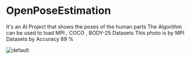 # OpenPoseEstimation
It's an AI Project that shows the poses of the human parts 
The Algorithm can be used to load MPI , COCO , BODY-25 Datasets 
This photo is by MPI Datasets by Accuracy 89 %

![default](https://user-images.githubusercontent.com/45078408/154774996-00e6a1dc-3fae-442f-bc38-8a63521c7777.jpg)

